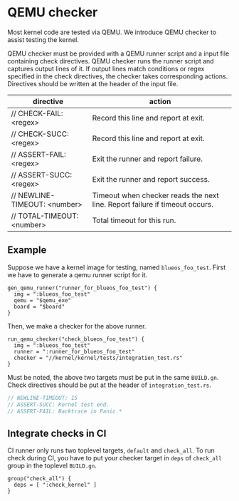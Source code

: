 # QEMU checker

Most kernel code are tested via QEMU. We introduce QEMU checker to
assist testing the kernel.

QEMU checker must be provided with a QEMU runner script and a input
file containing check directives.  QEMU checker runs the runner script
and captures output lines of it. If output lines match conditions or
regex specified in the check directives, the checker takes
corresponding actions. Directives should be written at the header of
the input file.


directive                      | action
---                            | ---
// CHECK-FAIL: \<regex\>       | Record this line and report at exit.
// CHECK-SUCC: \<regex\>       | Record this line and report at exit.
// ASSERT-FAIL: \<regex\>      | Exit the runner and report failure.
// ASSERT-SUCC: \<regex\>      | Exit the runner and report success.
// NEWLINE-TIMEOUT: \<number\> | Timeout when checker reads the next line. Report failure if timeout occurs.
// TOTAL-TIMEOUT: \<number\>   | Total timeout for this run.

## Example
Suppose we have a kernel image for testing, named `blueos_foo_test`. 
First we have to generate a qemu runner script for it.
```gn
gen_qemu_runner("runner_for_blueos_foo_test") {
  img = ":blueos_foo_test"
  qemu = "$qemu_exe"
  board = "$board"
}
```
Then, we make a checker for the above runner.
```gn
run_qemu_checker("check_blueos_foo_test") {
  img = ":blueos_foo_test"
  runner = ":runner_for_blueos_foo_test"
  checker = "//kernel/kernel/tests/integration_test.rs"
}
```
Must be noted, the above two targets must be put in the same `BUILD.gn`.
Check directives should be put at the header of `integration_test.rs`.
```rust
// NEWLINE-TIMEOUT: 15
// ASSERT-SUCC: Kernel test end.
// ASSERT-FAIL: Backtrace in Panic.*
```

## Integrate checks in CI
CI runner only runs two toplevel targets, `default` and `check_all`.
To run check during CI, you have to put your checker target in `deps` of
`check_all` group in the toplevel `BUILD.gn`.
```gn
group("check_all") {
  deps = [ ":check_kernel" ]
}
```

